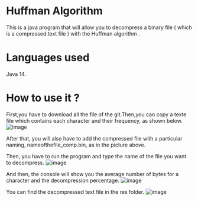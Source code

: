 # Huffman Algorithm
This is a java program that will allow you to decompress a binary file ( which is a compressed text file ) with the Huffman algorithm .

# Languages used
Java 14.

# How to use it ?
First,you have to download all the file of the git.Then,you can copy a texte file which contains each character and their frequency, as shown below.
![image](https://user-images.githubusercontent.com/90306508/170878406-1ce49ca1-e5d4-4373-b0fc-e4799b64b13a.png)

After that, you will also have to add the compressed file with a particular naming, nameofthefile_comp.bin, as in the picture above.

Then, you have to run the program and type the name of the file you want to decompress.
![image](https://user-images.githubusercontent.com/90306508/170878626-7a50f363-6eda-4a52-a01b-9e289b5c9da9.png)


And then, the console will show you the average number of bytes for a character and the decompression percentage.
![image](https://user-images.githubusercontent.com/90306508/170878734-0370fc6b-a4bc-4878-a727-34fbcacbee7d.png)

You can find the decompressed text file in the res folder.
![image](https://user-images.githubusercontent.com/90306508/170878855-3ed8074b-e6d9-4a17-91bd-223cab986d54.png)

